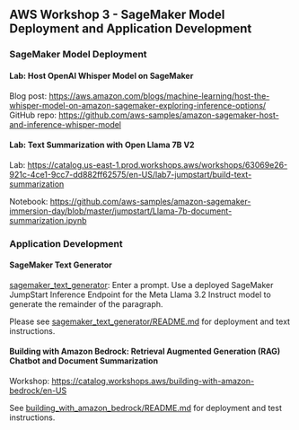 ## AWS Workshop 3 - SageMaker Model Deployment and Application Development

### SageMaker Model Deployment

#### Lab: Host OpenAI Whisper Model on SageMaker

Blog post: https://aws.amazon.com/blogs/machine-learning/host-the-whisper-model-on-amazon-sagemaker-exploring-inference-options/  
GitHub repo: https://github.com/aws-samples/amazon-sagemaker-host-and-inference-whisper-model 

#### Lab: Text Summarization with Open Llama 7B V2

Lab: https://catalog.us-east-1.prod.workshops.aws/workshops/63069e26-921c-4ce1-9cc7-dd882ff62575/en-US/lab7-jumpstart/build-text-summarization

Notebook: https://github.com/aws-samples/amazon-sagemaker-immersion-day/blob/master/jumpstart/Llama-7b-document-summarization.ipynb

### Application Development

#### SageMaker Text Generator

[sagemaker_text_generator](sagemaker_text_generator): Enter a prompt. Use a deployed SageMaker JumpStart Inference Endpoint for the Meta Llama 3.2 Instruct model to generate the remainder of the paragraph.

Please see [sagemaker_text_generator/README.md](sagemaker_text_generator/README.md) for deployment and text instructions.

#### Building with Amazon Bedrock: Retrieval Augmented Generation (RAG) Chatbot and Document Summarization

Workshop: https://catalog.workshops.aws/building-with-amazon-bedrock/en-US

See [building_with_amazon_bedrock/README.md](building_with_amazon_bedrock/README.md) for deployment and test instructions.
